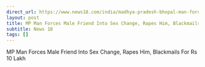 ```yaml
---
direct_url: https://www.news18.com/india/madhya-pradesh-bhopal-man-forced-sex-change-surgery-raped-blackmailed-by-friend-9416553.html
layout: post
title: MP Man Forces Male Friend Into Sex Change, Rapes Him, Blackmails For Rs 10 Lakh
subtitle: News 18
tags: []
---
```


MP Man Forces Male Friend Into Sex Change, Rapes Him, Blackmails For Rs 10 Lakh
